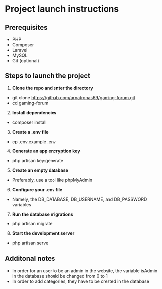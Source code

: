 # Project launch instructions
## Prerequisites
- PHP
- Composer
- Laravel
- MySQL
- Git (optional)

## Steps to launch the project
1. **Clone the repo and enter the directory**
- git clone https://github.com/arnatronas69/gaming-forum.git
- cd gaming-forum

2. **Install dependencies**
- composer install

3. **Create a .env file**
- cp .env.example .env

4. **Generate an app encryption key**
- php artisan key:generate

5. **Create an empty database**
- Preferably, use a tool like phpMyAdmin

6. **Configure your .env file**
- Namely, the DB_DATABASE, DB_USERNAME, and DB_PASSWORD variables

7. **Run the database migrations**
- php artisan migrate

8. **Start the development server**
- php artisan serve

## Additonal notes
- In order for an user to be an admin in the website, the variable isAdmin in the database should be changed from 0 to 1
- In order to add categories, they have to be created in the database
